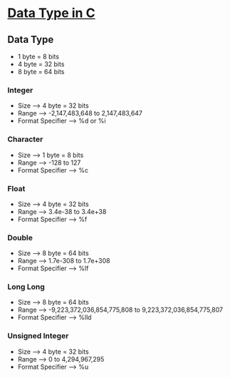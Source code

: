 # [Data Type in C](https://youtu.be/t_mVEzHxaqo)

## Data Type

- 1 byte = 8 bits
- 4 byte = 32 bits
- 8 byte = 64 bits

### Integer

- Size --> 4 byte = 32 bits
- Range --> -2,147,483,648 to 2,147,483,647
- Format Specifier --> %d or %i

### Character

- Size --> 1 byte = 8 bits
- Range --> -128 to 127
- Format Specifier --> %c

### Float

- Size --> 4 byte = 32 bits
- Range --> 3.4e-38 to 3.4e+38
- Format Specifier --> %f

### Double

- Size --> 8 byte = 64 bits
- Range --> 1.7e-308 to 1.7e+308
- Format Specifier --> %lf

### Long Long

- Size --> 8 byte = 64 bits
- Range --> -9,223,372,036,854,775,808 to 9,223,372,036,854,775,807
- Format Specifier --> %lld

### Unsigned Integer

- Size --> 4 byte = 32 bits
- Range --> 0 to 4,294,967,295
- Format Specifier --> %u
